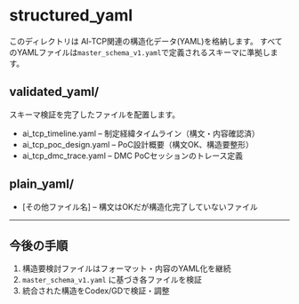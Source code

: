 # structured_yaml

このディレクトリは AI‑TCP関連の構造化データ(YAML)を格納します。
すべてのYAMLファイルは`master_schema_v1.yaml`で定義されるスキーマに準拠します。

## validated_yaml/
スキーマ検証を完了したファイルを配置します。
- ai_tcp_timeline.yaml – 制定経緯タイムライン（構文・内容確認済）
- ai_tcp_poc_design.yaml – PoC設計概要（構文OK、構造要整形）
- ai_tcp_dmc_trace.yaml – DMC PoCセッションのトレース定義

## plain_yaml/
- [その他ファイル名] – 構文はOKだが構造化完了していないファイル

---

## 今後の手順
1. 構造要検討ファイルはフォーマット・内容のYAML化を継続
2. `master_schema_v1.yaml` に基づき各ファイルを検証
3. 統合された構造をCodex/GDで検証・調整
